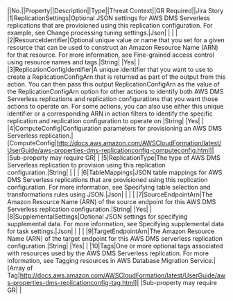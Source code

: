 ||No.||Property||Description||Type||Threat Context||GR Required||Jira Story
|1|ReplicationSettings|Optional JSON settings for AWS DMS Serverless replications that are provisioned using this replication configuration. For example, see  Change processing tuning settings.|Json| | | |
|2|ResourceIdentifier|Optional unique value or name that you set for a given resource that can be used to construct an Amazon Resource Name (ARN) for that resource. For more information, see  Fine-grained access control using resource names and tags.|String| |Yes| |
|3|ReplicationConfigIdentifier|A unique identifier that you want to use to create a ReplicationConfigArn that is returned as part of the output from this action. You can then pass this output ReplicationConfigArn as the value of the ReplicationConfigArn option for other actions to identify both AWS DMS Serverless replications and replication configurations that you want those actions to operate on. For some actions, you can also use either this unique identifier or a corresponding ARN in action filters to identify the specific replication and replication configuration to operate on.|String| |Yes| |
|4|ComputeConfig|Configuration parameters for provisioning an AWS DMS Serverless replication.|[ComputeConfig|http://docs.aws.amazon.com/AWSCloudFormation/latest/UserGuide/aws-properties-dms-replicationconfig-computeconfig.html]| |Sub-property may require GR| |
|5|ReplicationType|The type of AWS DMS Serverless replication to provision using this replication configuration.|String| | | |
|6|TableMappings|JSON table mappings for AWS DMS Serverless replications that are provisioned using this replication configuration. For more information, see   Specifying table selection and transformations rules using JSON.|Json| | | |
|7|SourceEndpointArn|The Amazon Resource Name (ARN) of the source endpoint for this AWS DMS Serverless replication configuration.|String| |Yes| |
|8|SupplementalSettings|Optional JSON settings for specifying supplemental data. For more information, see  Specifying supplemental data for task settings.|Json| | | |
|9|TargetEndpointArn|The Amazon Resource Name (ARN) of the target endpoint for this AWS DMS serverless replication configuration.|String| |Yes| |
|10|Tags|One or more optional tags associated with resources used by the AWS DMS Serverless replication. For more information, see  Tagging resources in AWS Database Migration Service.|[Array of Tag|http://docs.aws.amazon.com/AWSCloudFormation/latest/UserGuide/aws-properties-dms-replicationconfig-tag.html]| |Sub-property may require GR| |
